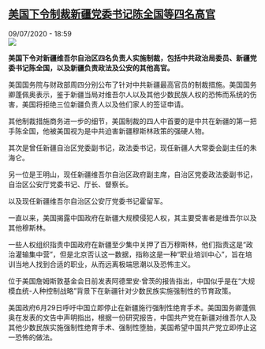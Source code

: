 <!--1594317376000-->
[美国下令制裁新疆党委书记陈全国等四名高官](http://www.rfi.fr//cn/%E4%B8%AD%E5%9B%BD/20200709-%E7%BE%8E%E5%9B%BD%E4%B8%8B%E4%BB%A4%E5%88%B6%E8%A3%81%E6%96%B0%E7%96%86%E5%85%9A%E5%A7%94%E4%B9%A6%E8%AE%B0%E9%99%88%E5%85%A8%E5%9B%BD%E7%AD%89%E5%9B%9B%E5%90%8D%E9%AB%98%E5%AE%98)
------

<div>09/07/2020 - 18:59</div><img src="https://s.rfi.fr/media/display/f0972816-c203-11ea-b9f7-005056a964fe/w:310/p:16x9/a4da5274a114011ac4b7bcafe5a2e12c3dda7af6.jpg"><p><strong>美国下令对新疆维吾尔自治区四名负责人实施制裁，包括中共政治局委员、新疆党委书记陈全国，以及新疆负责政法及公安的其他高官。</strong></p><div class="t-content__body u-clearfix"><div class="m-interstitial"></div><p>美国国务院与财政部周四分别公布了针对中共新疆最高官员的制裁措施。美国国务卿蓬佩奥表示，鉴于新疆当局对维吾尔人以及其他少数民族人权的恐怖而系统的伤害，美国将拒绝三位新疆负责人以及他们家人的签证申请。</p><p>其他制裁措施商务进一步的细节，美国制裁的四人中首要的是中共在新疆的第一把手陈全国，他被美国视为是中共迫害新疆穆斯林政策的强硬人物。</p><p>其次是曾任新疆自治区党委副书记，政法委书记，现任新疆人大常委会副主任的朱海仑。</p><p>另一位是王明山，现任新疆维吾尔自治区政府副主席，自治区党委政法委副书记，自治区公安厅党委书记、厅长、督察长。</p><p>以及现任新疆维吾尔自治区公安厅党委书记霍留军。</p><p>一直以来，美国揭露中国政府在新疆大规模侵犯人权，其主要受害者是维吾尔以及其他穆斯林。</p><p>一些人权组织指责中国政府在新疆至少集中关押了百万穆斯林，他们指责这是“政治灌输集中营”，但是北京否认这一数据，指称这是一种“职业培训中心”，旨在培训当地人找到合适的职业，从而远离极端思潮以及恐怖主义。</p><p>位于美国詹姆斯敦基金会日前发表阿德里安·曾茨的报告指出，中国似乎是在“大规模血统-人种控制战略”背景下在新疆针对少数民族实施强制性的节育政策。</p><p>美国政府6月29日呼吁中国立即停止在新疆施行强制性绝育手术。美国国务卿蓬佩奥在发表的文告中声明指出，根据一份研究报告，中国共产党在新疆对维吾尔人及其他少数民族实施强制性绝育手术、强制性堕胎，美国希望中国共产党立即停止这一恐怖的做法。</p><p> </p><div class="o-self-promo o-self-promo--nl o-self-promo--hidden" data-selfpromo-newsletter></div><div class="o-self-promo o-self-promo--app o-self-promo--hidden" data-selfpromo-app></div></div>
